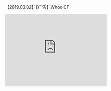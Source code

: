 【2019.03.02】【广告】Whoo CF     
<div class="embed-container">
  <iframe
      src="https://video.h5.weibo.cn/1034:4345473599737023/4345473802122728"
      width="335"
      height="240"
      frameborder="0"
      allowfullscreen="">
  </iframe>
</div>

